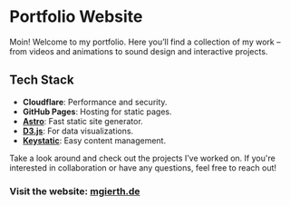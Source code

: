 # Portfolio Website

Moin! Welcome to my portfolio. Here you’ll find a collection of my work – from videos and animations to sound design and interactive projects.

## Tech Stack

- **Cloudflare**: Performance and security.
- **GitHub Pages**: Hosting for static pages.
- **[Astro](https://github.com/withastro/astro)**: Fast static site generator.
- **[D3.js](https://github.com/d3/d3)**: For data visualizations.
- **[Keystatic](https://github.com/thinkmill/keystatic)**: Easy content management.

Take a look around and check out the projects I’ve worked on. If you're interested in collaboration or have any questions, feel free to reach out!

### Visit the website: [mgierth.de](https://mgierth.de)
